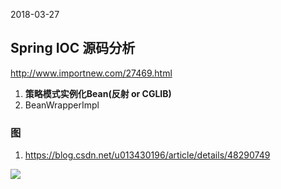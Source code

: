 2018-03-27 
## Spring IOC 源码分析
http://www.importnew.com/27469.html
1. **策略模式实例化Bean(反射 or CGLIB)**
2. BeanWrapperImpl

### 图
1. https://blog.csdn.net/u013430196/article/details/48290749

![](https://github.com/t734070824/tq.java/blob/master/tq.java.spring/src/main/java/_ioc_sound_code_analyze/1.png?raw=true)
